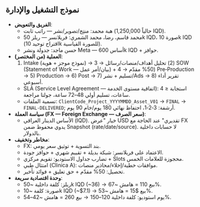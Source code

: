 ## نموذج التشغيل والإدارة

- **الفريق والتعويض**:
  - هبة محمد: منتِج/تصوير/نشر — راتب ثابت (حالياً 1,250,000 IQD).
  - محمد قاسم، رضا، محمد الشمري: فريلانسر — ريلز 50k IQD، صورة 10k IQD (اقتراح توحيد 10k للصورة القياسية).
  - حسن ماجد: جدولة ونشر Meta — أساس 600k IQD + حوافز.
- **العملية (من المختصر)**:
  1) Intake (نموذج موجز + هوية) → 2) تحليل أهداف/منصات/رسائل → 3) SOW (Statement of Work — بيان/أمر عمل) + 50% مقدّم → 4) Pre‑Production → 5) Production → 6) Post → 7) تسليم + نشر/Ads → 8) تقرير أداء أسبوعي.
  - SLA (Service Level Agreement — اتفاقية مستوى الخدمة): استجابة ≤ 4 ساعات، تسليم أولي 48–72 ساعة، جولتا مراجعة.
  - تسمية الملفات: `ClientCode_Project_YYYYMMDD_Asset_V01` → `FINAL` → `FINAL‑DELIVERED`; أرشفة: 3‑2‑1، احتفاظ نهائي 180 يوم/خام 90 يوم.
- **سياسة العملة (FX — Foreign Exchange — سعر الصرف)**:
  - الأساس الدينار العراقي (IQD). خيار "عرض USD تقديري" عند الحاجة مع FX يدوي محفوظ ضمن Snapshot (rate/date/source). لا حسابات داخلية بالدولار.
- **مخاطر وتخفيف**:
  - FX: بند التسوية + توثيق سعر يومي.
  - الاعتماد على فريلانسر: شبكة بديلة + تقييم شهري + حوافز جودة.
  - تضارب جداول الاستوديو: تقويم مركزي + Slots محجوزة للعلامات الخمس.
  - امتثال طبي (Clinica A): موافقات خطية/إخلاء/محاذير منصات.
  - تحصيل: 50% مقدّم + حق تعليق + فوائد تأخير.
- **وحدة اقتصادية سريعة**:
  - ريلز: كلفة داخلية ~50k IQD (~$36) → بيع ~$110 = هامش ~67%.
  - صورة: كلفة ~10k IQD (~$7.1) → بيع $15 = هامش ~53%.
  - يوم استوديو: كلفة داخلية $120–150 → بيع ~$260 = هامش ~42–54%.
